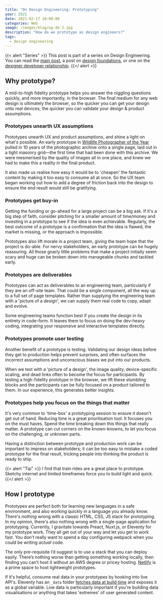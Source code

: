 ```yaml
---
title: "On Design Engineering: Prototyping"
year: 2021
date: 2021-02-17 10:00:00
categories: Web
image: /images/blog/og-de-2.jpg
description: "How do we prototype as design engineers?"
tags:
  - design engineering
---
```


{{< alert "Series" >}}
This post is part of a series on Design Engineering. You can read the [main post](/blog/i-think-im-a-design-engineer), a post on [design foundations](/blog/design-foundations), or one on the [designer developer relationship](/blog/designer-and-developer-relationship/).
{{</ alert >}}

## Why prototype?

A mid-to-high fidelity prototype helps you answer the niggling questions quickly, and more importantly, in the browser. The final medium for any web design is ultimately the browser, so the quicker you can get your design onto real devices, the quicker you can validate your design & product assumptions.

### Prototypes unearth UX assumptions

Prototypes unearth UX and product assumptions, and shine a light on what's possible. An early prototype in [Wildlife Photographer of the Year](https://www.nhm.ac.uk/wpy/) pulled in 10 years of the photographic archive onto a single page, laid out in a tight masonry grid—the first time that had been done with this archive. We were mesmerised by the quality of images all in one place, and knew we had to make this a reality in the final product.

It also made us realise how easy it would be to 'cheapen' the fantastic content by making it too easy to consume all at once. So the UX team began working out how to add a degree of friction back into the design to ensure the end result would still be gratifying.

### Prototypes get buy-in

Getting the funding or go-ahead for a large project can be a big ask. If it's a big step of faith, consider pitching for a smaller amount of time/money and investing in a prototype to see if the idea is even achievable. Regularly, the best outcome of a prototype is a confirmation that the idea is flawed, the market is missing, or the approach is impossible.

Prototypes also lift morale in a project team, giving the team hope that the project is do-able. For nervy stakeholders, an early prototype can be hugely reassuring. All those gnarly little problems that make a project initially seem scary and huge can be broken down into manageable chunks and tackled early.

### Prototypes are deliverables

Prototypes can act as deliverables to an engineering team, particularly if they are an off-site team. That could be a single component, all the way up to a full set of page templates. Rather than supplying the engineering team with a 'picture of a design', we can supply them real code to copy, adapt and evolve.

Some engineering teams function best if you create the design in its entirety in code-form. It leaves them to focus on doing the dev-heavy coding, integrating your responsive and interactive templates directly.

### Prototypes promote user testing

Another benefit of a prototype is testing. Validating our design ideas before they get to production helps prevent surprises, and often surfaces the incorrect assumptions and unconscious biases we put into our products.

When we test with a 'picture of a design', the image quality, device-specific scaling, and dead links often to become the focus for participants. By testing a high-fidelity prototype in the browser, we lift these stumbling blocks and the participants can be fully focused on a product tailored to them. In our experience, this generates better insights.

### Prototypes help you focus on the things that matter

It's very common to 'time-box' a prototyping session to ensure it doesn't get out of hand. Reducing time is a great prioritisation tool. It focuses you on the must haves. Spend the time breaking down this things that really matter. A prototype can cut corners on the known-knowns, to let you focus on the challenging, or unknown parts.

Having a distinction between prototype and production work can be important to impress on stakeholders; it can be too easy to mistake a coded prototype for the final result, tricking people into thinking the product is ready to ship.

{{< alert "Tip" >}}
I find that train rides are a great place to prototype. Sketchy internet and limited timeframes force you to build light and quick.
{{</ alert >}}

## How I prototype

Prototypes are perfect both for learning new languages in a safe environment, and also working quickly in a language you already know. There's _nothing_ wrong with a classic HTML, CSS, JS stack for prototyping. In my opinion, there's also nothing wrong with a single-page application for prototyping. Currently, I gravitate towards Preact, Nuxt.js, or Eleventy for my prototype work. They all get out of your way and let you get to work fast. You don't really want to spend a day configuring webpack when you could be writing _actual_ code.

The only pre-requisite I’d suggest is to use a stack that you can deploy easily. There’s nothing worse than getting something working locally, then finding you can’t host it without an AWS degree or pricey hosting. [Netlify](https://www.netlify.com/) is a prime space to host lightweight prototypes.

If it's helpful, consume real data in your prototypes by hooking into live API's. Eleventy has an `_data` folder [fetches data at build time](https://www.11ty.dev/docs/data-global/) and exposes it as a global variable. Live data is particularly important if you're building data visualisations or anything that takes 'extremes' of user generated content.
